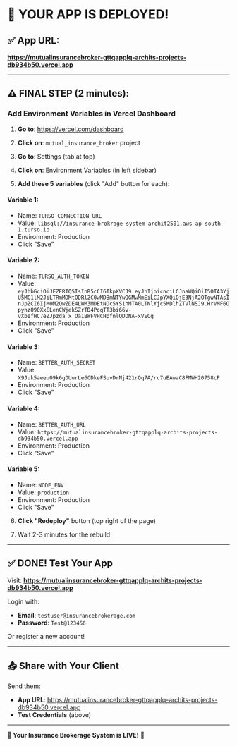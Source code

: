 # 🎉 YOUR APP IS DEPLOYED!

## ✅ App URL:
**https://mutualinsurancebroker-gttqapplq-archits-projects-db934b50.vercel.app**

---

## ⚠️ FINAL STEP (2 minutes):

### Add Environment Variables in Vercel Dashboard

1. **Go to**: https://vercel.com/dashboard

2. **Click on**: `mutual_insurance_broker` project

3. **Go to**: Settings (tab at top)

4. **Click on**: Environment Variables (in left sidebar)

5. **Add these 5 variables** (click "Add" button for each):

#### Variable 1:
- Name: `TURSO_CONNECTION_URL`
- Value: `libsql://insurance-brokrage-system-archit2501.aws-ap-south-1.turso.io`
- Environment: Production
- Click "Save"

#### Variable 2:
- Name: `TURSO_AUTH_TOKEN`
- Value: `eyJhbGciOiJFZERTQSIsInR5cCI6IkpXVCJ9.eyJhIjoicnciLCJnaWQiOiI5OTA3YjU5MC1lM2JiLTRmMDMtODRlZC0wMDBmNTYwOGMwMmEiLCJpYXQiOjE3NjA2OTgwNTAsInJpZCI6IjM0M2QwZDE4LWM3MDEtNDc5YS1hMTA0LTNlYjc5MDlhZTVlNSJ9.HrVMF6Opynz090XxELenCWjekSZrTD4PoqTT3bi66v-vXbIfHC7eZJpzda_x_Oa1BWFVHCHpfnlQDDNA-xVECg`
- Environment: Production
- Click "Save"

#### Variable 3:
- Name: `BETTER_AUTH_SECRET`
- Value: `X9Juk5aeeu09k6gDUurLe6CDkeFSuvDrNj421rQq7A/rc7uEAwaC8FMWH20758cP`
- Environment: Production
- Click "Save"

#### Variable 4:
- Name: `BETTER_AUTH_URL`
- Value: `https://mutualinsurancebroker-gttqapplq-archits-projects-db934b50.vercel.app`
- Environment: Production
- Click "Save"

#### Variable 5:
- Name: `NODE_ENV`
- Value: `production`
- Environment: Production
- Click "Save"

6. **Click "Redeploy"** button (top right of the page)

7. Wait 2-3 minutes for the rebuild

---

## ✅ DONE! Test Your App

Visit: **https://mutualinsurancebroker-gttqapplq-archits-projects-db934b50.vercel.app**

Login with:
- **Email**: `testuser@insurancebrokerage.com`
- **Password**: `Test@123456`

Or register a new account!

---

## 📤 Share with Your Client

Send them:
- **App URL**: https://mutualinsurancebroker-gttqapplq-archits-projects-db934b50.vercel.app
- **Test Credentials** (above)

---

**🎉 Your Insurance Brokerage System is LIVE!** 🎉
